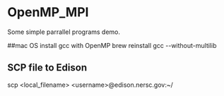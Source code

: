 # OpenMP_MPI

Some simple parrallel programs demo.

##mac OS install gcc with OpenMP
brew reinstall gcc --without-multilib

## SCP file to Edison
scp \<local_filename\> \<username>@edison.nersc.gov:~/
